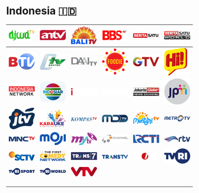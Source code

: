 # Indonesia 🇮🇩

| ![ajwa-tv] | ![antv] | ![bali-tv] | ![bbs-tv] | ![berita-satu] | ![berita-satu-world] |
|:---:|:---:|:---:|:---:|:---:|:---:|
| ![btv] | ![ctv-banten] | ![daai-tv] | ![foodie] | ![gtv] | ![hi] |
| ![indonesia-network] | ![indosiar] | ![inews] | ![jak-tv] | ![jakarta-globe-news-channel] | ![jpm] |
| ![jtv] | ![karaoke-channel] | ![kompas-tv] | ![mdtv] | ![mentari-tv] | ![metro-tv] |
| ![mnc-tv] | ![moji] | ![mytv] | ![o-channel] | ![rcti] | ![rtv] |
| ![sctv] | ![the-first-comedy-network] | ![trans-7] | ![trans-tv] | ![tv-one] | ![tvri] |
| ![tvri-sport] | ![tvri-world] | ![vtv] | ![space] | ![space] | ![space] |
| ![space] | ![space] | ![space] | ![space] | ![space] | ![space] |


[ajwa-tv]:ajwa-tv-id.png
[antv]:antv-id.png
[bali-tv]:bali-tv-id.png
[bbs-tv]:bbs-tv-id.png
[berita-satu]:berita-satu-id.png
[berita-satu-world]:berita-satu-world-id.png
[btv]:btv-id.png
[ctv-banten]:ctv-banten-id.png
[daai-tv]:daai-tv-id.png
[foodie]:foodie-id.png
[gtv]:gtv-id.png
[hi]:hi-id.png
[indonesia-network]:indonesia-network-id.png
[indosiar]:indosiar-id.png
[inews]:inews-id.png
[jak-tv]:jak-tv-id.png
[jakarta-globe-news-channel]:jakarta-globe-news-channel-id.png
[jpm]:jpm-id.png
[jtv]:jtv-id.png
[karaoke-channel]:karaoke-channel-id.png
[kompas-tv]:kompas-tv-id.png
[mdtv]:mdtv-id.png
[mentari-tv]:mentari-tv-id.png
[metro-tv]:metro-tv-id.png
[mnc-tv]:mnc-tv-id.png
[moji]:moji-id.png
[mytv]:mytv-id.png
[o-channel]:o-channel-id.png
[rcti]:rcti-id.png
[rtv]:rtv-id.png
[sctv]:sctv-id.png
[the-first-comedy-network]:the-first-comedy-network-id.png
[trans-7]:trans-7-id.png
[trans-tv]:trans-tv-id.png
[tv-one]:tv-one-id.png
[tvri]:tvri-id.png
[tvri-sport]:tvri-sport-id.png
[tvri-world]:tvri-world-id.png
[vtv]:vtv-id.png

[space]:../../misc/space-1500.png "Space"

